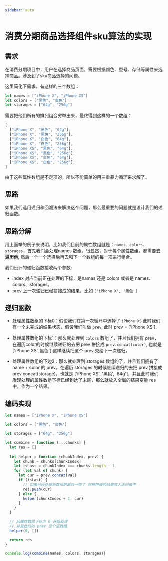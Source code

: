 ```yaml
---
sidebar: auto
---
```


# 消费分期商品选择组件sku算法的实现

## 需求
在消费分期项目中，用户在选择商品页面，需要根据颜色、型号、存储等属性来选择商品。涉及到了sku商品选择的问题。

这里简化下需求，有这样的三个数组：

```js
let names = ["iPhone X", "iPhone XS"]
let colors = ["黑色", "白色"]
let storages = ["64g", "256g"]
```

需要把他们所有的排列组合穷举出来，最终得到这样的一个数组：

```js
[
  ["iPhone X", "黑色", "64g"],
  ["iPhone X", "黑色", "256g"],
  ["iPhone X", "白色", "64g"],
  ["iPhone X", "白色", "256g"],
  ["iPhone XS", "黑色", "64g"],
  ["iPhone XS", "黑色", "256g"],
  ["iPhone XS", "白色", "64g"],
  ["iPhone XS", "白色", "256g"],
]
```

由于这些属性数组是不定项的，所以不能简单的用三重暴力循环来求解了。

## 思路

如果我们选用递归和回溯法来解决这个问题，那么最重要的问题就是设计我们的递归函数。

## 思路分解
用上面举的例子来说明，比如我们目前的属性数组就是：`names、colors、storages`，首先我们会处理names 数组，很显然，对于每个属性数组，都需要去**遍历他**, 然后一个一个选择后再去和下一个数组的每一项进行组合。

我们设计的递归函数接收两个参数:
- index 对应当前正在处理的下标，是names 还是 colors 或者是 names、colors、storages。
- prev 上一次递归已经拼接成的结果，比如 `['iPhone X', '黑色']`


## 递归函数
- 处理属性数组的下标0：假设我们在第一次循环中选择了 `iPhone XS` 此时我们有一个未完成的结果状态，假设我们叫做 `prev`, 此时 prev = ['iPhone XS'].

- 处理属性数组的下标1：那么就处理到 `colors` 数组了，并且我们拥有 prev，在遍历color的时候继续递归的去把 prev 拼接成 `prev.concat(color)`, 也就是 ['iPhone XS','黑色'] 这样继续把这个 prev 交给下一次递归。

- 处理属性数组的下边2：那么就处理到 storages 数组的了，并且我们拥有了 name + color 的 prev，在遍历 storages 的时候继续递归的去把 prev 拼接成 prev.concat(storage)，也就是 ['iPhone XS', '黑色', '64g']，并且此时我们发现处理的属性数组下标已经到达了末尾，那么就放入全局的结果变量 res 中，作为一个结果。

## 编码实现
```js
let names = ["iPhone X", "iPhone XS"]

let colors = ["黑色", "白色"]

let storages = ["64g", "256g"]

let combine = function (...chunks) {
  let res = []

  let helper = function (chunkIndex, prev) {
    let chunk = chunks[chunkIndex]
    let isLast = chunkIndex === chunks.length - 1
    for (let val of chunk) {
      let cur = prev.concat(val)
      if (isLast) {
        // 如果已经处理到数组的最后一项了 则把拼接的结果放入返回值中
        res.push(cur)
      } else {
        helper(chunkIndex + 1, cur)
      }
    }
  }

  // 从属性数组下标为 0 开始处理
  // 并且此时的 prev 是个空数组
  helper(0, [])

  return res
}

console.log(combine(names, colors, storages))

```